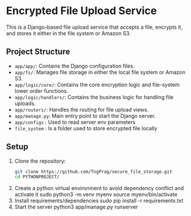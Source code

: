 # Encrypted File Upload Service

This is a Django-based file upload service that accepts a file, encrypts it, and stores it either in the file system or Amazon S3.

## Project Structure

- `app/app/`: Contains the Django configuration files.
- `app/fs/`: Manages file storage in either the local file system or Amazon S3.
- `app/logic/core/`: Contains the core encryption logic and file-system lower order functions.
- `app/logic/handlers/`: Contains the business logic for handling file uploads.
- `app/routers/`: Handles the routing for file upload views.
- `app/manage.py`: Main entry point to start the Django server.
- `app/configs` : Used to read server env parameters
- `file_system` : Is a folder used to store encrypted file locally

## Setup

1. Clone the repository:
   ```bash
   git clone https://github.com/TngPrag/secure_file_storage.git
   cd PYTHONPROJECT/
2. Create a python virtual environment to avoid dependency conflict and activate it
    sudo python3 -m venv myenv
    source myenv/bin/activate
3. Install requirements/dependencies
    sudo pip install -r requirements.txt
4. Start the server
    python3 app/manage.py runserver